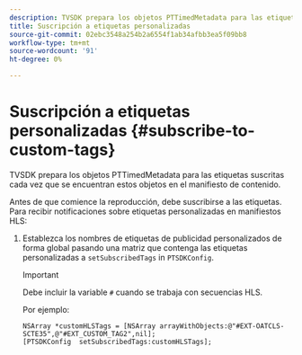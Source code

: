 ```yaml
---
description: TVSDK prepara los objetos PTTimedMetadata para las etiquetas suscritas cada vez que se encuentran estos objetos en el manifiesto de contenido.
title: Suscripción a etiquetas personalizadas
source-git-commit: 02ebc3548a254b2a6554f1ab34afbb3ea5f09bb8
workflow-type: tm+mt
source-wordcount: '91'
ht-degree: 0%

---
```


# Suscripción a etiquetas personalizadas {#subscribe-to-custom-tags}

TVSDK prepara los objetos PTTimedMetadata para las etiquetas suscritas cada vez que se encuentran estos objetos en el manifiesto de contenido.

Antes de que comience la reproducción, debe suscribirse a las etiquetas.
Para recibir notificaciones sobre etiquetas personalizadas en manifiestos HLS:

1. Establezca los nombres de etiquetas de publicidad personalizados de forma global pasando una matriz que contenga las etiquetas personalizadas a `setSubscribedTags` in `PTSDKConfig`.

   >[!IMPORTANT]
   >
   >Debe incluir la variable `#` cuando se trabaja con secuencias HLS.

   Por ejemplo:

   ```
   NSArray *customHLSTags = [NSArray arrayWithObjects:@"#EXT-OATCLS-SCTE35",@"#EXT_CUSTOM_TAG2",nil]; 
   [PTSDKConfig  setSubscribedTags:customHLSTags];
   ```
